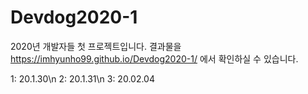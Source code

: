 # Devdog2020-1
2020년 개발자들 첫 프로젝트입니다.
결과물을 https://imhyunho99.github.io/Devdog2020-1/ 에서 확인하실 수 있습니다.

1:  20.1.30\n
2:  20.1.31\n
3:  20.02.04
